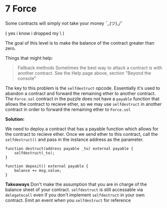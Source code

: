 # 7 Force

Some contracts will simply not take your money ¯\_(ツ)_/¯

( yes i know i dropped my \ )

The goal of this level is to make the balance of the contract greater than zero.

  Things that might help:

>Fallback methods
>Sometimes the best way to attack a contract is with another contract.
>See the Help page above, section "Beyond the console"


The key to this problem is the `selfdestruct` opcode. Essentially it's used to abandon a contract and forward the remaining ether to another contract. The `Force.sol` contract in the puzzle does not have a `payable` function that allows the contract to recieve ether, so we may use `selfdestruct` in another contract in order to forward the remaining ether to `Force.sol`

**Solution:**

We need to deploy a contract that has a payable function which allows for the contract to recieve ether. Once we send ether to this contract, call the `selfdestruct()` and pass in the instance address as the parameter. 


    function destruct(address payable _to) external payable {
        selfdestruct(_to);
    }

    function deposit() external payable {
        balance += msg.value;
    }

**Takeaways** 
Don't make the assumption that you are in charge of the balance sheet of your contract. `selfdestruct` is still accessable via `delegatecall` even if you don't implement `selfdestruct` in your own contract. Emit an event when you `selfdestruct` for reference